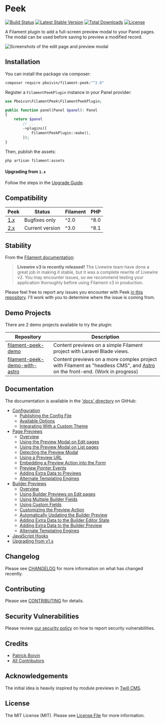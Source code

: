 # Peek

<p>
<a href="https://github.com/pboivin/filament-peek/actions"><img src="https://github.com/pboivin/filament-peek/workflows/run-tests/badge.svg" alt="Build Status"></a>
<a href="https://packagist.org/packages/pboivin/filament-peek"><img src="https://img.shields.io/packagist/v/pboivin/filament-peek" alt="Latest Stable Version"></a>
<a href="https://packagist.org/packages/pboivin/filament-peek"><img src="http://poser.pugx.org/pboivin/filament-peek/downloads" alt="Total Downloads"></a>
<a href="https://packagist.org/packages/pboivin/filament-peek"><img src="https://img.shields.io/packagist/l/pboivin/filament-peek" alt="License"></a>
</p>

A Filament plugin to add a full-screen preview modal to your Panel pages. The modal can be used before saving to preview a modified record.

<p class="filament-hidden">
<img src="https://raw.githubusercontent.com/pboivin/filament-peek/2.x/art/01-page-preview.jpg" alt="Screenshots of the edit page and preview modal">
</p>

## Installation

You can install the package via composer:

```bash
composer require pboivin/filament-peek:"^2.0"
```

Register a `FilamentPeekPlugin` instance in your Panel provider:

```php
use Pboivin\FilamentPeek\FilamentPeekPlugin;

public function panel(Panel $panel): Panel
{
    return $panel
        // ...
        ->plugins([
            FilamentPeekPlugin::make(),
        ]);
}
```

Then, publish the assets:

```bash
php artisan filament:assets
```

#### Upgrading from `1.x`

Follow the steps in the [Upgrade Guide](https://github.com/pboivin/filament-peek/tree/2.x/docs/upgrade-guide.md).

## Compatibility

| Peek | Status | Filament | PHP |
|------|----------|-----|--------|
| [1.x](https://github.com/pboivin/filament-peek/tree/1.x) | Bugfixes only | ^2.0 | ^8.0 |
| [2.x](https://github.com/pboivin/filament-peek/tree/2.x) | Current version | ^3.0 | ^8.1 |

## Stability

From the [Filament documentation](https://filamentphp.com/docs/3.x/panels/installation):

> **Livewire v3 is recently released!**
> The Livewire team have done a great job in making it stable, but it was a complete rewrite of Livewire v2. You may encounter issues, so we recommend testing your application thoroughly before using Filament v3 in production.

Please feel free to report any issues you encounter with Peek [in this repository](https://github.com/pboivin/filament-peek/issues). I'll work with you to determine where the issue is coming from.

## Demo Projects

There are 2 demo projects available to try the plugin:

| Repository | Description |
|------|----------|
| [filament-peek-demo](https://github.com/pboivin/filament-peek-demo) | Content previews on a simple Filament project with Laravel Blade views. |
| [filament-peek-demo-with-astro](https://github.com/pboivin/filament-peek-demo-with-astro) | Content previews on a more complex project with Filament as "headless CMS", and [Astro](https://astro.build/) on the front-end. (Work in progress) |

## Documentation

The documentation is available in the ['docs' directory](https://github.com/pboivin/filament-peek/tree/2.x/docs) on GitHub:

<!-- BEGIN_TOC -->

- [Configuration](https://github.com/pboivin/filament-peek/blob/2.x/docs/configuration.md)
    - [Publishing the Config File](https://github.com/pboivin/filament-peek/blob/2.x/docs/configuration.md#publishing-the-config-file)
    - [Available Options](https://github.com/pboivin/filament-peek/blob/2.x/docs/configuration.md#available-options)
    - [Integrating With a Custom Theme](https://github.com/pboivin/filament-peek/blob/2.x/docs/configuration.md#integrating-with-a-custom-theme)
- [Page Previews](https://github.com/pboivin/filament-peek/blob/2.x/docs/page-previews.md)
    - [Overview](https://github.com/pboivin/filament-peek/blob/2.x/docs/page-previews.md#overview)
    - [Using the Preview Modal on Edit pages](https://github.com/pboivin/filament-peek/blob/2.x/docs/page-previews.md#using-the-preview-modal-on-edit-pages)
    - [Using the Preview Modal on List pages](https://github.com/pboivin/filament-peek/blob/2.x/docs/page-previews.md#using-the-preview-modal-on-list-pages)
    - [Detecting the Preview Modal](https://github.com/pboivin/filament-peek/blob/2.x/docs/page-previews.md#detecting-the-preview-modal)
    - [Using a Preview URL](https://github.com/pboivin/filament-peek/blob/2.x/docs/page-previews.md#using-a-preview-url)
    - [Embedding a Preview Action into the Form](https://github.com/pboivin/filament-peek/blob/2.x/docs/page-previews.md#embedding-a-preview-action-into-the-form)
    - [Preview Pointer Events](https://github.com/pboivin/filament-peek/blob/2.x/docs/page-previews.md#preview-pointer-events)
    - [Adding Extra Data to Previews](https://github.com/pboivin/filament-peek/blob/2.x/docs/page-previews.md#adding-extra-data-to-previews)
    - [Alternate Templating Engines](https://github.com/pboivin/filament-peek/blob/2.x/docs/page-previews.md#alternate-templating-engines)
- [Builder Previews](https://github.com/pboivin/filament-peek/blob/2.x/docs/builder-previews.md)
    - [Overview](https://github.com/pboivin/filament-peek/blob/2.x/docs/builder-previews.md#overview)
    - [Using Builder Previews on Edit pages](https://github.com/pboivin/filament-peek/blob/2.x/docs/builder-previews.md#using-builder-previews-on-edit-pages)
    - [Using Multiple Builder Fields](https://github.com/pboivin/filament-peek/blob/2.x/docs/builder-previews.md#using-multiple-builder-fields)
    - [Using Custom Fields](https://github.com/pboivin/filament-peek/blob/2.x/docs/builder-previews.md#using-custom-fields)
    - [Customizing the Preview Action](https://github.com/pboivin/filament-peek/blob/2.x/docs/builder-previews.md#customizing-the-preview-action)
    - [Automatically Updating the Builder Preview](https://github.com/pboivin/filament-peek/blob/2.x/docs/builder-previews.md#automatically-updating-the-builder-preview)
    - [Adding Extra Data to the Builder Editor State](https://github.com/pboivin/filament-peek/blob/2.x/docs/builder-previews.md#adding-extra-data-to-the-builder-editor-state)
    - [Adding Extra Data to the Builder Preview](https://github.com/pboivin/filament-peek/blob/2.x/docs/builder-previews.md#adding-extra-data-to-the-builder-preview)
    - [Alternate Templating Engines](https://github.com/pboivin/filament-peek/blob/2.x/docs/builder-previews.md#alternate-templating-engines)
- [JavaScript Hooks](https://github.com/pboivin/filament-peek/blob/2.x/docs/javascript-hooks.md)
- [Upgrading from v1.x](https://github.com/pboivin/filament-peek/blob/2.x/docs/upgrade-guide.md)

<!-- END_TOC -->

## Changelog

Please see [CHANGELOG](https://github.com/pboivin/filament-peek/blob/2.x/CHANGELOG.md) for more information on what has changed recently.

## Contributing

Please see [CONTRIBUTING](https://github.com/pboivin/filament-peek/blob/2.x/.github/CONTRIBUTING.md) for details.

## Security Vulnerabilities

Please review [our security policy](https://github.com/pboivin/filament-peek/security/policy) on how to report security vulnerabilities.

## Credits

- [Patrick Boivin](https://github.com/pboivin)
- [All Contributors](https://github.com/pboivin/filament-peek/contributors)

## Acknowledgements

The initial idea is heavily inspired by module previews in [Twill CMS](https://twillcms.com/).

## License

The MIT License (MIT). Please see [License File](https://github.com/pboivin/filament-peek/blob/2.x/LICENSE.md) for more information.
